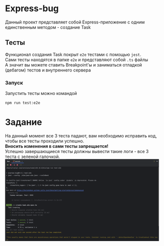 # Express-bug
Данный проект представляет собой Express-приложение с одним единственным методом - создание Task

## Тесты
Функционал создания Task покрыт `e2e` тестами с помощью `jest`.  
Сами тесты находятся в папке `e2e` и представляют собой `.ts` файлы  
А значит вы можете ставить Breakpoint'ы и заниматься отладкой (дебагом)
тестов и внутреннего сервера

### Запуск
Запустить тесты можно командой
```shell
npm run test:e2e
```

# Задание
На данный момент все 3 теста падают, вам необходимо исправить код, чтобы все тесты проходили успешно.  
**Вносить изменения в сами тесты запрещается!**  
Успешно завершающиеся тесты должны вывести такие логи - все 3 теста с зеленой галочкой.
![alt text](.github/success.png)
